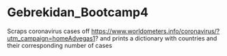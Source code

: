 # Gebrekidan_Bootcamp4
 Scraps coronavirus cases off https://www.worldometers.info/coronavirus/?utm_campaign=homeAdvegas1?
 and prints a dictionary with countries and their corresponding number of cases